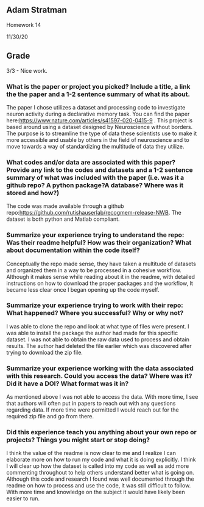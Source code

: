 
## Adam Stratman

Homework 14

11/30/20

## Grade
3/3 - Nice work. 


### What is the paper or project you picked? Include a title, a link the the paper and a 1-2 sentence summary of what its about.

The paper I chose utilizes a dataset and processing code to investigate neuron activity during a declarative memory task. You can find the paper here:https://www.nature.com/articles/s41597-020-0415-9 . This project is based around using a dataset designed by Neuroscience without borders. The purpose is to streamline the type of data these scientists use to make it more accessible and usable by others in the field of neuroscience and to move towards a way of standardizing the multitude of data they utilize.

### What codes and/or data are associated with this paper? Provide any link to the codes and datasets and a 1-2 sentence summary of what was included with the paper (i.e. was it a github repo? A python package?A database? Where was it stored and how?)

The code was made available through a github repo:https://github.com/rutishauserlab/recogmem-release-NWB. The dataset is both python and Matlab compliant.

### Summarize your experience trying to understand the repo: Was their readme helpful? How was their organization? What about documentation within the code itself?

Conceptually the repo made sense, they have taken a multitude of datasets and organized them in a way to be processed in a cohesive workflow. Although it makes sense while reading about it in the readme, with detailed instructions on how to download the proper packages and the workflow, It became less clear once I began opening up the code myself.

### Summarize your experience trying to work with their repo: What happened? Where you successful? Why or why not?

I was able to clone the repo and look at what type of files were present. I was able to install the package the author had made for this specific dataset. I was not able to obtain the raw data used to process and obtain results. The author had deleted the file earlier which was discovered after trying to download the zip file.

### Summarize your experience working with the data associated with this research. Could you access the data? Where was it? Did it have a DOI? What format was it in?

As mentioned above I was not able to access the data. With more time, I see that authors will often put in papers to reach out with any questions regarding data. If more time were permitted I would reach out for the required zip file and go from there.


### Did this experience teach you anything about your own repo or projects? Things you might start or stop doing?

I think the value of the readme is now clear to me and I realize I can elaborate more on how to run my code and what it is doing explicitly. I think I will clear up how the dataset is called into my code as well as add more commenting throughout to help others understand better what is going on. Although this code and research I found was well documented through the readme on how to process and use the code, it was still difficult to follow. With more time and knowledge on the subject it would have likely been easier to run.
